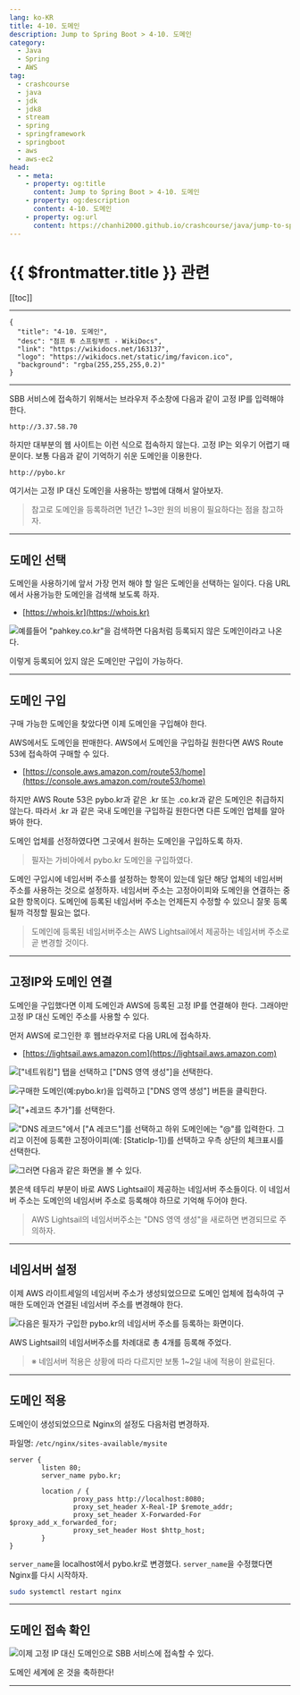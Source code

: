 ```yaml
---
lang: ko-KR
title: 4-10. 도메인
description: Jump to Spring Boot > 4-10. 도메인
category:
  - Java
  - Spring
  - AWS
tag: 
  - crashcourse
  - java
  - jdk
  - jdk8
  - stream
  - spring
  - springframework
  - springboot
  - aws
  - aws-ec2
head:
  - - meta:
    - property: og:title
      content: Jump to Spring Boot > 4-10. 도메인
    - property: og:description
      content: 4-10. 도메인
    - property: og:url
      content: https://chanhi2000.github.io/crashcourse/java/jump-to-spring-boot/04J.html
---
```


# {{ $frontmatter.title }} 관련

[[toc]]

---

```component VPCard
{
  "title": "4-10. 도메인",
  "desc": "점프 투 스프링부트 - WikiDocs",
  "link": "https://wikidocs.net/163137",
  "logo": "https://wikidocs.net/static/img/favicon.ico",
  "background": "rgba(255,255,255,0.2)"
}
```

---

SBB 서비스에 접속하기 위해서는 브라우저 주소창에 다음과 같이 고정 IP를 입력해야한다.

```
http://3.37.58.70
```

하지만 대부분의 웹 사이트는 이런 식으로 접속하지 않는다. 고정 IP는 외우기 어렵기 때문이다. 보통 다음과 같이 기억하기 쉬운 도메인을 이용한다.

```
http://pybo.kr
```

여기서는 고정 IP 대신 도메인을 사용하는 방법에 대해서 알아보자.

> 참고로 도메인을 등록하려면 1년간 1~3만 원의 비용이 필요하다는 점을 참고하자.

---

## 도메인 선택

도메인을 사용하기에 앞서 가장 먼저 해야 할 일은 도메인을 선택하는 일이다. 다음 URL에서 사용가능한 도메인을 검색해 보도록 하자.

- [https://whois.kr](https://whois.kr)

![예를들어 "pahkey.co.kr"을 검색하면 다음처럼 등록되지 않은 도메인이라고 나온다.](https://wikidocs.net/images/page/163137/O_4-10_1.png)

이렇게 등록되어 있지 않은 도메인만 구입이 가능하다.

---

## 도메인 구입

구매 가능한 도메인을 찾았다면 이제 도메인을 구입해야 한다.

AWS에서도 도메인을 판매한다. AWS에서 도메인을 구입하길 원한다면 AWS Route 53에 접속하여 구매할 수 있다.

- [https://console.aws.amazon.com/route53/home](https://console.aws.amazon.com/route53/home)

하지만 AWS Route 53은 pybo.kr과 같은 .kr 또는 .co.kr과 같은 도메인은 취급하지 않는다. 따라서 .kr 과 같은 국내 도메인을 구입하길 원한다면 다른 도메인 업체를 알아봐야 한다.

도메인 업체를 선정하였다면 그곳에서 원하는 도메인을 구입하도록 하자.

> 필자는 가비아에서 pybo.kr 도메인을 구입하였다.

도메인 구입시에 네임서버 주소를 설정하는 항목이 있는데 일단 해당 업체의 네임서버 주소를 사용하는 것으로 설정하자. 네임서버 주소는 고정아이피와 도메인을 연결하는 중요한 항목이다. 도메인에 등록된 네임서버 주소는 언제든지 수정할 수 있으니 잘못 등록될까 걱정할 필요는 없다.

> 도메인에 등록된 네임서버주소는 AWS Lightsail에서 제공하는 네임서버 주소로 곧 변경할 것이다.

---

## 고정IP와 도메인 연결

도메인을 구입했다면 이제 도메인과 AWS에 등록된 고정 IP를 연결해야 한다. 그래야만 고정 IP 대신 도메인 주소를 사용할 수 있다.

먼저 AWS에 로그인한 후 웹브라우저로 다음 URL에 접속하자.

- [https://lightsail.aws.amazon.com](https://lightsail.aws.amazon.com)

![<FontIcon icon="iconfont icon-select"/>`["네트워킹"]` 탭을 선택하고 <FontIcon icon="iconfont icon-select"/>`["DNS 영역 생성"]`을 선택한다.](https://wikidocs.net/images/page/163137/C_4-10_2.png)

![구매한 도메인(예:pybo.kr)을 입력하고 <FontIcon icon="iconfont icon-select"/>`["DNS 영역 생성"]` 버튼을 클릭한다.](https://wikidocs.net/images/page/163137/C_4-10_3.png)

![<FontIcon icon="iconfont icon-select"/>`["+레코드 추가"]`를 선택한다.](https://wikidocs.net/images/page/163137/C_4-10_4.png)

!["DNS 레코드"에서 <FontIcon icon="iconfont icon-select"/>`["A 레코드"]`를 선택하고 하위 도메인에는 "@"를 입력한다. 그리고 이전에 등록한 고정아이피(예: <FontIcon icon="iconfont icon-select"/>`[StaticIp-1]`)를 선택하고 우측 상단의 체크표시를 선택한다.](https://wikidocs.net/images/page/163137/C_4-10_5.png)

![그러면 다음과 같은 화면을 볼 수 있다.](https://wikidocs.net/images/page/163137/C_4-10_6.png) 

붉은색 테두리 부분이 바로 AWS Lightsail이 제공하는 네임서버 주소들이다. 이 네임서버 주소는 도메인의 네임서버 주소로 등록해야 하므로 기억해 두어야 한다.

> AWS Lightsail의 네임서버주소는 "DNS 영역 생성"을 새로하면 변경되므로 주의하자.

---

## 네임서버 설정

이제 AWS 라이트세일의 네임서버 주소가 생성되었으므로 도메인 업체에 접속하여 구매한 도메인과 연결된 네임서버 주소를 변경해야 한다.

![다음은 필자가 구입한 pybo.kr의 네임서버 주소를 등록하는 화면이다.](https://wikidocs.net/images/page/163137/C_4-10_7.png)

AWS Lightsail의 네임서버주소를 차례대로 총 4개를 등록해 주었다.

> ※ 네임서버 적용은 상황에 따라 다르지만 보통 1~2일 내에 적용이 완료된다.

---

## 도메인 적용

도메인이 생성되었으므로 Nginx의 설정도 다음처럼 변경하자.

파일명: <FontIcon icon="fas fa-folder-open"/>`/etc/nginx/sites-available/`<FontIcon icon="iconfont icon-file"/>`mysite`

```{3}
server {
        listen 80;
        server_name pybo.kr;

        location / {
                proxy_pass http://localhost:8080;
                proxy_set_header X-Real-IP $remote_addr;
                proxy_set_header X-Forwarded-For $proxy_add_x_forwarded_for;
                proxy_set_header Host $http_host;
        }
}
```

`server_name`을 localhost에서 pybo.kr로 변경했다. `server_name`을 수정했다면 Nginx를 다시 시작하자.

```sh
sudo systemctl restart nginx
```

---

## 도메인 접속 확인

![이제 고정 IP 대신 도메인으로 SBB 서비스에 접속할 수 있다.](https://wikidocs.net/images/page/163137/C_4-10_8.png)

도메인 세계에 온 것을 축하한다!

---

<TagLinks />
